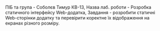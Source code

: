 ПІБ та група - Соболєв Тимур КВ-13, Назва лаб. роботи - Розробка статичного інтерфейсу Web-додатка, Завдання - розробити статичні Web-сторінки додатку та перевірити коректне їх відображення на екранах різного розміру.
